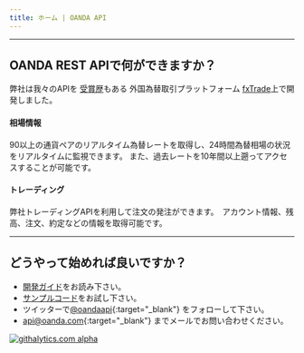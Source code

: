 ```yaml
---
title: ホーム | OANDA API
---
```


---------


OANDA REST APIで何ができますか？
--------------------------------------

弊社は我々のAPIを [受賞歴](http://www.forexcrunch.com/forex-magnates-summit-oanda-wins-best-forex-broker-award/)もある 
外国為替取引プラットフォーム [fxTrade](http://fxtrade.com)上で開発しました。 

#### 相場情報

90以上の通貨ペアのリアルタイム為替レートを取得し、24時間為替相場の状況をリアルタイムに監視できます。
また、過去レートを10年間以上遡ってアクセスすることが可能です。

#### トレーディング

弊社トレーディングAPIを利用して注文の発注ができます。　アカウント情報、残高、注文、約定などの情報を取得可能です。

----


どうやって始めれば良いですか？
---------------

* [開発ガイド](/docs/jp/v1/guide/)をお読み下さい。
* [サンプルコード](/docs/jp/v1/code-samples/)をお試し下さい。
* ツイッターで[@oandaapi](http://twitter.com/oandaapi){:target="_blank"} をフォローして下さい。
* [api@oanda.com](mailto:api@oanda.com){:target="_blank"} までメールでお問い合わせください。

[![githalytics.com alpha](https://cruel-carlota.pagodabox.com/08c4e77e4cb54028197e21a0923e9311 "githalytics.com")](http://githalytics.com/oanda/apidocs)

